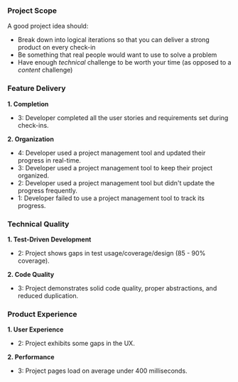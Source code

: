 ### Project Scope

A good project idea should:

* Break down into logical iterations so that you can deliver a strong product on every check-in
* Be something that real people would want to use to solve a problem
* Have enough *technical* challenge to be worth your time (as opposed to a *content* challenge)

### Feature Delivery

**1. Completion**

* 3: Developer completed all the user stories and requirements set during check-ins.

**2. Organization**

* 4: Developer used a project management tool and updated their progress in real-time.
* 3: Developer used a project management tool to keep their project organized.
* 2: Developer used a project management tool but didn't update the progress frequently.
* 1: Developer failed to use a project management tool to track its progress.

### Technical Quality

**1. Test-Driven Development**

<!-- * 3: Project shows adequate testing (90% - 95% coverage). -->
* 2: Project shows gaps in test usage/coverage/design (85 - 90% coverage).

**2. Code Quality**

* 3: Project demonstrates solid code quality, proper abstractions, and reduced duplication.

### Product Experience

**1. User Experience**

<!-- * 3: Project exhibits a production-ready user experience. -->
* 2: Project exhibits some gaps in the UX.

**2. Performance**

* 3: Project pages load on average under 400 milliseconds.
